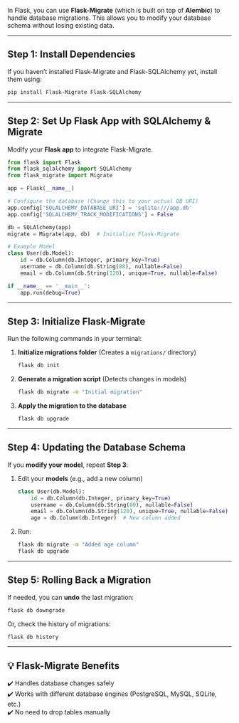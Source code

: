 In Flask, you can use **Flask-Migrate** (which is built on top of **Alembic**) to handle database migrations. This allows you to modify your database schema without losing existing data.

---

## **Step 1: Install Dependencies**
If you haven’t installed Flask-Migrate and Flask-SQLAlchemy yet, install them using:
```bash
pip install Flask-Migrate Flask-SQLAlchemy
```

---

## **Step 2: Set Up Flask App with SQLAlchemy & Migrate**
Modify your **Flask app** to integrate Flask-Migrate.

```python
from flask import Flask
from flask_sqlalchemy import SQLAlchemy
from flask_migrate import Migrate

app = Flask(__name__)

# Configure the database (Change this to your actual DB URI)
app.config['SQLALCHEMY_DATABASE_URI'] = 'sqlite:///app.db'
app.config['SQLALCHEMY_TRACK_MODIFICATIONS'] = False

db = SQLAlchemy(app)
migrate = Migrate(app, db)  # Initialize Flask-Migrate

# Example Model
class User(db.Model):
    id = db.Column(db.Integer, primary_key=True)
    username = db.Column(db.String(80), nullable=False)
    email = db.Column(db.String(120), unique=True, nullable=False)

if __name__ == '__main__':
    app.run(debug=True)
```

---

## **Step 3: Initialize Flask-Migrate**
Run the following commands in your terminal:

1. **Initialize migrations folder** (Creates a `migrations/` directory)
   ```bash
   flask db init
   ```

2. **Generate a migration script** (Detects changes in models)
   ```bash
   flask db migrate -m "Initial migration"
   ```

3. **Apply the migration to the database**
   ```bash
   flask db upgrade
   ```

---

## **Step 4: Updating the Database Schema**
If you **modify your model**, repeat **Step 3**:
1. Edit your **models** (e.g., add a new column)
   ```python
   class User(db.Model):
       id = db.Column(db.Integer, primary_key=True)
       username = db.Column(db.String(80), nullable=False)
       email = db.Column(db.String(120), unique=True, nullable=False)
       age = db.Column(db.Integer)  # New column added
   ```
2. Run:
   ```bash
   flask db migrate -m "Added age column"
   flask db upgrade
   ```

---

## **Step 5: Rolling Back a Migration**
If needed, you can **undo** the last migration:
```bash
flask db downgrade
```
Or, check the history of migrations:
```bash
flask db history
```

---

💡 **Flask-Migrate Benefits**
---
✔️ Handles database changes safely  
✔️ Works with different database engines (PostgreSQL, MySQL, SQLite, etc.)  
✔️ No need to drop tables manually  

<!-- Would you like to integrate Flask-Migrate with **Docker** or another database like **PostgreSQL**? 🚀 -->